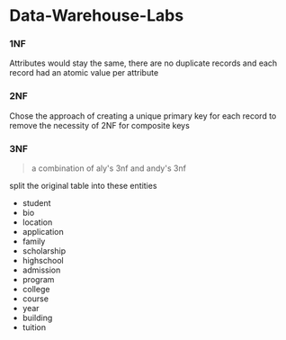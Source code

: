 # Data-Warehouse-Labs

### 1NF 

Attributes would stay the same, there are no duplicate records and each record had an atomic value per attribute

### 2NF

Chose the approach of creating a unique primary key for each record to remove the necessity of 2NF for composite keys

### 3NF

> a combination of aly's 3nf and andy's 3nf

split the original table into these entities
- student
- bio
- location
- application
- family
- scholarship
- highschool
- admission
- program
- college
- course
- year
- building
- tuition
